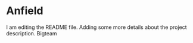 # Anfield
I am editing the README file. Adding some more details about the project description.
Bigteam
